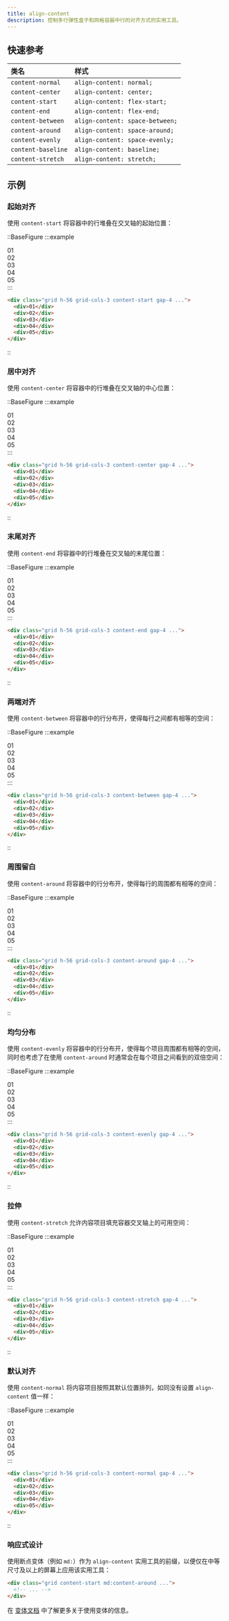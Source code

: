 ```yaml
---
title: align-content
description: 控制多行弹性盒子和网格容器中行的对齐方式的实用工具。
---
```


## 快速参考

| 类名             | 样式                          |
| :--------------- | :---------------------------- |
| `content-normal` | `align-content: normal;`      |
| `content-center` | `align-content: center;`      |
| `content-start`  | `align-content: flex-start;`  |
| `content-end`    | `align-content: flex-end;`    |
| `content-between`| `align-content: space-between;` |
| `content-around` | `align-content: space-around;`  |
| `content-evenly` | `align-content: space-evenly;`  |
| `content-baseline`| `align-content: baseline;`   |
| `content-stretch`| `align-content: stretch;`   |

## 示例

### 起始对齐

使用 `content-start` 将容器中的行堆叠在交叉轴的起始位置：

::BaseFigure
:::example
<div class="grid h-56 grid-cols-1">
  <Stripes border class="col-start-1 row-start-1 rounded-lg"></Stripes>
  <div class="col-start-1 row-start-1 grid h-56 w-full grid-cols-3 content-center gap-4 rounded-lg text-center font-mono text-sm leading-6 font-bold text-white">
    <div class="rounded-lg bg-sky-500 p-4">01</div>
    <div class="rounded-lg bg-sky-500 p-4">02</div>
    <div class="rounded-lg bg-sky-500 p-4">03</div>
    <div class="rounded-lg bg-sky-500 p-4">04</div>
    <div class="rounded-lg bg-sky-500 p-4">05</div>
  </div>
</div>
:::

```html
<div class="grid h-56 grid-cols-3 content-start gap-4 ...">
  <div>01</div>
  <div>02</div>
  <div>03</div>
  <div>04</div>
  <div>05</div>
</div>
```
::

### 居中对齐

使用 `content-center` 将容器中的行堆叠在交叉轴的中心位置：

::BaseFigure
:::example
<div class="grid h-56 grid-cols-1">
  <Stripes border class="col-start-1 row-start-1 rounded-lg"></Stripes>
  <div class="col-start-1 row-start-1 grid h-56 w-full grid-cols-3 content-center gap-4 rounded-lg text-center font-mono text-sm leading-6 font-bold text-white">
    <div class="rounded-lg bg-sky-500 p-4">01</div>
    <div class="rounded-lg bg-sky-500 p-4">02</div>
    <div class="rounded-lg bg-sky-500 p-4">03</div>
    <div class="rounded-lg bg-sky-500 p-4">04</div>
    <div class="rounded-lg bg-sky-500 p-4">05</div>
  </div>
</div>
:::

```html
<div class="grid h-56 grid-cols-3 content-center gap-4 ...">
  <div>01</div>
  <div>02</div>
  <div>03</div>
  <div>04</div>
  <div>05</div>
</div>
```
::

### 末尾对齐

使用 `content-end` 将容器中的行堆叠在交叉轴的末尾位置：

::BaseFigure
:::example
<div class="grid h-56 grid-cols-1">
  <Stripes border class="col-start-1 row-start-1 rounded-lg"></Stripes>
  <div class="col-start-1 row-start-1 grid h-56 w-full grid-cols-3 content-end gap-4 rounded-lg text-center font-mono text-sm leading-6 font-bold text-white">
    <div class="rounded-lg bg-pink-500 p-4">01</div>
    <div class="rounded-lg bg-pink-500 p-4">02</div>
    <div class="rounded-lg bg-pink-500 p-4">03</div>
    <div class="rounded-lg bg-pink-500 p-4">04</div>
    <div class="rounded-lg bg-pink-500 p-4">05</div>
  </div>
</div>
:::

```html
<div class="grid h-56 grid-cols-3 content-end gap-4 ...">
  <div>01</div>
  <div>02</div>
  <div>03</div>
  <div>04</div>
  <div>05</div>
</div>
```
::

### 两端对齐

使用 `content-between` 将容器中的行分布开，使得每行之间都有相等的空间：

::BaseFigure
:::example
<div class="grid h-56 grid-cols-1">
  <Stripes border class="col-start-1 row-start-1 rounded-lg"></Stripes>
  <div class="col-start-1 row-start-1 grid h-56 w-full grid-cols-3 content-between gap-4 rounded-lg text-center font-mono text-sm leading-6 font-bold text-white">
    <div class="rounded-lg bg-violet-500 p-4">01</div>
    <div class="rounded-lg bg-violet-500 p-4">02</div>
    <div class="rounded-lg bg-violet-500 p-4">03</div>
    <div class="rounded-lg bg-violet-500 p-4">04</div>
    <div class="rounded-lg bg-violet-500 p-4">05</div>
  </div>
</div>
:::

```html
<div class="grid h-56 grid-cols-3 content-between gap-4 ...">
  <div>01</div>
  <div>02</div>
  <div>03</div>
  <div>04</div>
  <div>05</div>
</div>
```
::

### 周围留白

使用 `content-around` 将容器中的行分布开，使得每行的周围都有相等的空间：

::BaseFigure
:::example
<div class="grid h-56 grid-cols-1">
  <Stripes border class="col-start-1 row-start-1 rounded-lg"></Stripes>
  <div class="col-start-1 row-start-1 grid h-56 w-full grid-cols-3 content-around gap-x-4 rounded-lg text-center font-mono text-sm leading-6 font-bold text-white">
    <div class="rounded-lg bg-blue-500 p-4">01</div>
    <div class="rounded-lg bg-blue-500 p-4">02</div>
    <div class="rounded-lg bg-blue-500 p-4">03</div>
    <div class="rounded-lg bg-blue-500 p-4">04</div>
    <div class="rounded-lg bg-blue-500 p-4">05</div>
  </div>
</div>
:::

```html
<div class="grid h-56 grid-cols-3 content-around gap-4 ...">
  <div>01</div>
  <div>02</div>
  <div>03</div>
  <div>04</div>
  <div>05</div>
</div>
```
::

### 均匀分布

使用 `content-evenly` 将容器中的行分布开，使得每个项目周围都有相等的空间，同时也考虑了在使用 `content-around` 时通常会在每个项目之间看到的双倍空间：

::BaseFigure
:::example
<div class="grid h-56 grid-cols-1">
  <Stripes border class="col-start-1 row-start-1 rounded-lg"></Stripes>
  <div class="col-start-1 row-start-1 grid h-56 w-full grid-cols-3 content-evenly gap-x-4 rounded-lg text-center font-mono text-sm leading-6 font-bold text-white">
    <div class="rounded-lg bg-indigo-500 p-4">01</div>
    <div class="rounded-lg bg-indigo-500 p-4">02</div>
    <div class="rounded-lg bg-indigo-500 p-4">03</div>
    <div class="rounded-lg bg-indigo-500 p-4">04</div>
    <div class="rounded-lg bg-indigo-500 p-4">05</div>
  </div>
</div>
:::

```html
<div class="grid h-56 grid-cols-3 content-evenly gap-4 ...">
  <div>01</div>
  <div>02</div>
  <div>03</div>
  <div>04</div>
  <div>05</div>
</div>
```
::

### 拉伸

使用 `content-stretch` 允许内容项目填充容器交叉轴上的可用空间：

::BaseFigure
:::example
<div class="grid h-56 grid-cols-1">
  <Stripes border class="col-start-1 row-start-1 rounded-lg"></Stripes>
  <div class="col-start-1 row-start-1 grid h-56 w-full grid-cols-3 content-stretch gap-4 rounded-lg text-center font-mono text-sm leading-6 font-bold text-white">
    <div class="flex items-center justify-center rounded-lg bg-fuchsia-500 p-4">01</div>
    <div class="flex items-center justify-center rounded-lg bg-fuchsia-500 p-4">02</div>
    <div class="flex items-center justify-center rounded-lg bg-fuchsia-500 p-4">03</div>
    <div class="flex items-center justify-center rounded-lg bg-fuchsia-500 p-4">04</div>
    <div class="flex items-center justify-center rounded-lg bg-fuchsia-500 p-4">05</div>
  </div>
</div>
:::

```html
<div class="grid h-56 grid-cols-3 content-stretch gap-4 ...">
  <div>01</div>
  <div>02</div>
  <div>03</div>
  <div>04</div>
  <div>05</div>
</div>
```
::

### 默认对齐

使用 `content-normal` 将内容项目按照其默认位置排列，如同没有设置 `align-content` 值一样：

::BaseFigure
:::example
<div class="grid h-56 grid-cols-1">
  <Stripes border class="col-start-1 row-start-1 rounded-lg"></Stripes>
  <div class="col-start-1 row-start-1 grid h-56 w-full grid-cols-3 gap-4 rounded-lg text-center font-mono text-sm leading-6 font-bold text-white">
    <div class="flex items-center justify-center rounded-lg bg-indigo-500 p-4">01</div>
    <div class="flex items-center justify-center rounded-lg bg-indigo-500 p-4">02</div>
    <div class="flex items-center justify-center rounded-lg bg-indigo-500 p-4">03</div>
    <div class="flex items-center justify-center rounded-lg bg-indigo-500 p-4">04</div>
    <div class="flex items-center justify-center rounded-lg bg-indigo-500 p-4">05</div>
  </div>
</div>
:::

```html
<div class="grid h-56 grid-cols-3 content-normal gap-4 ...">
  <div>01</div>
  <div>02</div>
  <div>03</div>
  <div>04</div>
  <div>05</div>
</div>
```
::

### 响应式设计

使用断点变体（例如 `md:`）作为 `align-content` 实用工具的前缀，以便仅在中等尺寸及以上的屏幕上应用该实用工具：

```html
<div class="grid content-start md:content-around ...">
  <!-- ... -->
</div>
```

在 [变体文档](https://tailwindcss.com/docs/responsive-design) 中了解更多关于使用变体的信息。
